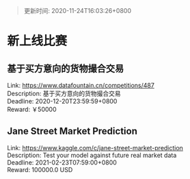 > 更新时间: 2020-11-24T16:03:26+0800 

# 新上线比赛


## 基于买方意向的货物撮合交易
Link: https://www.datafountain.cn/competitions/487  
Description: 基于买方意向的货物撮合交易  
Deadline: 2020-12-20T23:59:59+0800  
Reward: ￥50000  

## Jane Street Market Prediction
Link: https://www.kaggle.com/c/jane-street-market-prediction  
Description: Test your model against future real market data  
Deadline: 2021-02-23T07:59:00+0800  
Reward: 100000.0 USD  


